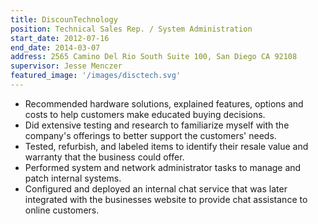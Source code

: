 ```yaml
---
title: DiscounTechnology
position: Technical Sales Rep. / System Administration
start_date: 2012-07-16
end_date: 2014-03-07
address: 2565 Camino Del Rio South Suite 100, San Diego CA 92108
supervisor: Jesse Menczer
featured_image: '/images/disctech.svg'
---
```

* Recommended hardware solutions, explained features, options and costs to help customers make educated buying decisions.
* Did extensive testing and research to familiarize myself with the company's offerings to better support the customers' needs.
* Tested, refurbish, and labeled items to identify their resale value and warranty that the business could offer.
* Performed system and network administrator tasks to manage and patch internal systems.
* Configured and deployed an internal chat service that was later integrated with the businesses website to provide chat assistance to online customers.

